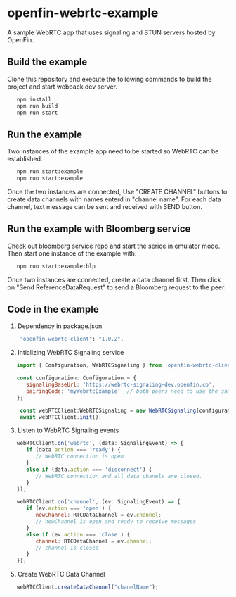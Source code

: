 # openfin-webrtc-example

A sample WebRTC app that uses signaling and STUN servers hosted by OpenFin.

## Build the example

Clone this repository and execute the following commands to build the project and start webpack dev server.

```sh
   npm install
   npm run build
   npm run start
```

## Run the example

Two instances of the example app need to be started so WebRTC can be established.

```sh
   npm run start:example
   npm run start:example
```

Once the two instances are connected,  Use "CREATE CHANNEL" buttons to create data channels with names enterd in "channel name".  For each data channel, text message can be sent and received with SEND button.

## Run the example with Bloomberg service

Check out [bloomberg service repo](git@github.com:openfin/bloomberg-service.git) and start the serice in emulator mode.  Then start one instance of the example with:

```sh
   npm run start:example:blp
```

Once two instances are connected, create a data channel first.  Then click on "Send ReferenceDataRequest" to send a Bloomberg request to the peer.

## Code in the example

1. Dependency in package.json

```sh
    "openfin-webrtc-client": "1.0.2",
```

2. Intializing WebRTC Signaling service

```javascript
   import { Configuration, WebRTCSignaling } from 'openfin-webrtc-client';

   const configuration: Configuration = {
      signalingBaseUrl: 'https://webrtc-signaling-dev.openfin.co',
      pairingCode: 'myWebrtcExample'  // both peers need to use the same code
   };

    const webRTCClient:WebRTCSignaling = new WebRTCSignaling(configuration);    
    await webRTCClient.init();

```

3. Listen to WebRTC Signaling events

```javascript
   webRTCClient.on('webrtc', (data: SignalingEvent) => {
      if (data.action === 'ready') {
         // WebRTC connection is open
      }
      else if (data.action === 'disconnect') {
         // WebRTC connection and all data chanels are closed.
      }
   });

   webRTCClient.on('channel', (ev: SignalingEvent) => {
      if (ev.action === 'open') {
         newChannel: RTCDataChannel = ev.channel;
         // newChannel is open and ready to receive messages
      }
      else if (ev.action === 'close') {
         channel: RTCDataChannel = ev.channel;
         // channel is closed
      }
   });    

```

5. Create WebRTC Data Channel

```javascript
   webRTCClient.createDataChannel("chanelName");
```
